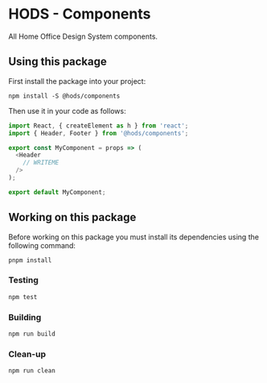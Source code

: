 HODS - Components
=================

All Home Office Design System components.


Using this package
------------------

First install the package into your project:

```shell
npm install -S @hods/components
```

Then use it in your code as follows:

```js
import React, { createElement as h } from 'react';
import { Header, Footer } from '@hods/components';

export const MyComponent = props => (
  <Header
    // WRITEME
  />
);

export default MyComponent;
```


Working on this package
-----------------------

Before working on this package you must install its dependencies using
the following command:

```shell
pnpm install
```


### Testing

```shell
npm test
```


### Building

```shell
npm run build
```


### Clean-up

```shell
npm run clean
```
